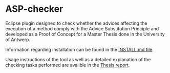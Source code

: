 ASP-checker
===========

Eclipse plugin designed to check whether the advices affecting the execution of a method comply with the Advice Substitution Principle and developed as a Proof of Concept for a Master Thesis done in the University of Antwerp.

Information regarding installation can be found in the [INSTALL.md file](https://github.com/rapsioux/asp-checker/blob/master/INSTALL.md).

Usage instructions of the tool as well as a detailed explanation of the checking tasks performed are availble in the [Thesis report](http://https://www.dropbox.com/s/9eic5gbnpycwkb2/Static%20Contract%20Checking%20Mayorga%20UA.pdf).
